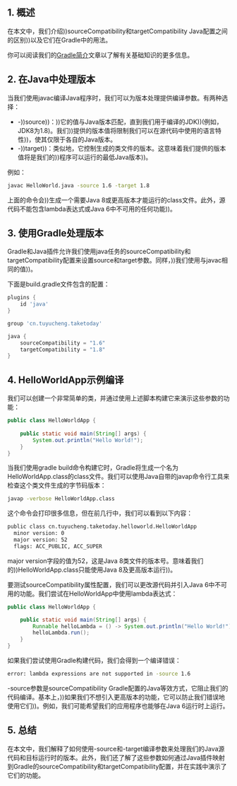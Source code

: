 ## 1. 概述

在本文中，我们介绍))sourceCompatibility和targetCompatibility Java配置之间的区别))以及它们在Gradle中的用法。

你可以阅读我们的[Gradle简介](https://www.baeldung.com/gradle)文章以了解有关基础知识的更多信息。

## 2. 在Java中处理版本

当我们使用javac编译Java程序时，我们可以为版本处理提供编译参数。有两种选择：

-   -))source))：))它的值与Java版本匹配，直到我们用于编译的JDK))(例如，JDK8为1.8)。我们))提供的版本值将限制我们可以在源代码中使用的语言特性))，使其仅限于各自的Java版本。
-   -))target))：类似地，它控制生成的类文件的版本。这意味着我们提供的版本值将是我们的))程序可以运行的最低Java版本))。

例如：

```bash
javac HelloWorld.java -source 1.6 -target 1.8
```

上面的命令会))生成一个需要Java 8或更高版本才能运行的class文件。此外，源代码不能包含lambda表达式或Java 6中不可用的任何功能))。

## 3. 使用Gradle处理版本

Gradle和Java插件允许我们使用java任务的sourceCompatibility和targetCompatibility配置来设置source和target参数。同样，))我们使用与javac相同的值))。

下面是build.gradle文件包含的配置：

```groovy
plugins {
    id 'java'
}

group 'cn.tuyucheng.taketoday'

java {
    sourceCompatibility = "1.6"
    targetCompatibility = "1.8"
}
```

## 4. HelloWorldApp示例编译

我们可以创建一个非常简单的类，并通过使用上述脚本构建它来演示这些参数的功能：

```java
public class HelloWorldApp {
    
    public static void main(String[] args) {
        System.out.println("Hello World!");
    }
}
```

当我们使用gradle build命令构建它时，Gradle将生成一个名为HelloWorldApp.class的class文件。我们可以使用Java自带的javap命令行工具来检查这个类文件生成的字节码版本：

```bash
javap -verbose HelloWorldApp.class
```

这个命令会打印很多信息，但在前几行中，我们可以看到以下内容：

```bash
public class cn.tuyucheng.taketoday.helloworld.HelloWorldApp
  minor version: 0
  major version: 52
  flags: ACC_PUBLIC, ACC_SUPER
```

major version字段的值为52，这是Java 8类文件的版本号。意味着我们的))HelloWorldApp.class只能使用Java 8及更高版本运行))。

要测试sourceCompatibility属性配置，我们可以更改源代码并引入Java 6中不可用的功能。我们尝试在HelloWorldApp中使用lambda表达式：

```java
public class HelloWorldApp {

    public static void main(String[] args) {
        Runnable helloLambda = () -> System.out.println("Hello World!");
        helloLambda.run();
    }
}
```

如果我们尝试使用Gradle构建代码，我们会得到一个编译错误：

```bash
error: lambda expressions are not supported in -source 1.6
```

-source参数是sourceCompatibility Gradle配置的Java等效方式，它阻止我们的代码编译。基本上，))如果我们不想引入更高版本的功能，它可以防止我们错误地使用它们))。例如，我们可能希望我们的应用程序也能够在Java 6运行时上运行。

## 5. 总结

在本文中，我们解释了如何使用-source和-target编译参数来处理我们的Java源代码和目标运行时的版本。此外，我们还了解了这些参数如何通过Java插件映射到Gradle的sourceCompatibility和targetCompatibility配置，并在实践中演示了它们的功能。
